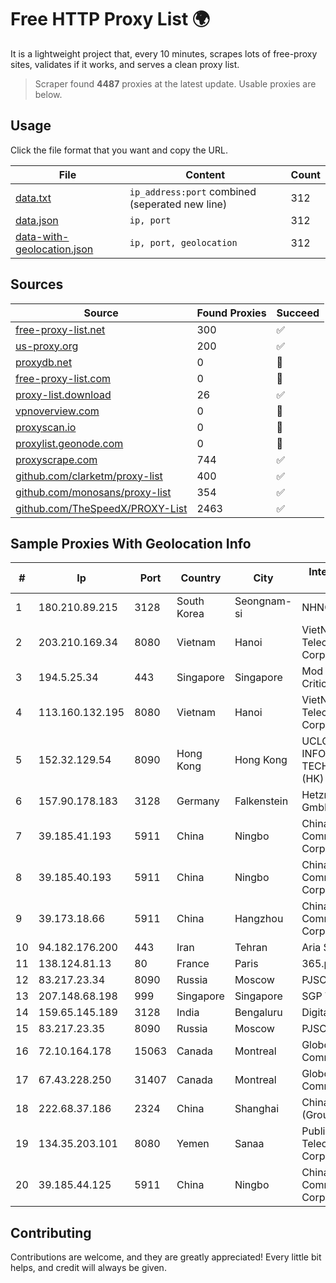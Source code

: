 
# Free HTTP Proxy List 🌍

It is a lightweight project that, every 10 minutes, scrapes lots of free-proxy sites, validates if it works, and serves a clean proxy list.


> Scraper found **4487** proxies at the latest update. Usable proxies are below.

## Usage

Click the file format that you want and copy the URL.


|File|Content|Count|
|----|-------|-----|
|[data.txt](https://raw.githubusercontent.com/themiralay/Proxy-List-World/master/data.txt)|`ip_address:port` combined (seperated new line)|312|
|[data.json](https://raw.githubusercontent.com/themiralay/Proxy-List-World/master/data.json)|`ip, port`|312|
|[data-with-geolocation.json](https://raw.githubusercontent.com/themiralay/Proxy-List-World/master/data-with-geolocation.json)|`ip, port, geolocation`|312|

## Sources

|Source|Found Proxies|Succeed|
|------|-------------|-------|
|[free-proxy-list.net](https://free-proxy-list.net)|300|✅|
|[us-proxy.org](https://www.us-proxy.org)|200|✅|
|[proxydb.net](http://proxydb.net)|0|🚫|
|[free-proxy-list.com](https://free-proxy-list.com/?page=&port=&type%5B%5D=http&type%5B%5D=https&up_time=0&search=Search)|0|🚫|
|[proxy-list.download](https://www.proxy-list.download/HTTP)|26|✅|
|[vpnoverview.com](https://vpnoverview.com/privacy/anonymous-browsing/free-proxy-servers)|0|🚫|
|[proxyscan.io](https://www.proxyscan.io)|0|🚫|
|[proxylist.geonode.com](https://proxylist.geonode.com/api/proxy-list?limit=300&page=1&sort_by=lastChecked&sort_type=desc&protocols=http,https)|0|🚫|
|[proxyscrape.com](https://api.proxyscrape.com/v2/?request=displayproxies&protocol=http&timeout=10000&country=all&ssl=all&anonymity=all)|744|✅|
|[github.com/clarketm/proxy-list](https://raw.githubusercontent.com/clarketm/proxy-list/master/proxy-list-raw.txt)|400|✅|
|[github.com/monosans/proxy-list](https://raw.githubusercontent.com/monosans/proxy-list/main/proxies/http.txt)|354|✅|
|[github.com/TheSpeedX/PROXY-List](https://raw.githubusercontent.com/TheSpeedX/PROXY-List/master/http.txt)|2463|✅|


## Sample Proxies With Geolocation Info

|#|Ip|Port|Country|City|Internet Service Provider|
|-|--|----|-------|----|-------------------------|
|1|180.210.89.215|3128|South Korea|Seongnam-si|NHNCLOUD|
|2|203.210.169.34|8080|Vietnam|Hanoi|VietNam Post and Telecom Corporation|
|3|194.5.25.34|443|Singapore|Singapore|Mod Mission Critical LLC|
|4|113.160.132.195|8080|Vietnam|Hanoi|VietNam Post and Telecom Corporation|
|5|152.32.129.54|8090|Hong Kong|Hong Kong|UCLOUD INFORMATION TECHNOLOGY (HK) LIMITED|
|6|157.90.178.183|3128|Germany|Falkenstein|Hetzner Online GmbH|
|7|39.185.41.193|5911|China|Ningbo|China Mobile Communications Corporation|
|8|39.185.40.193|5911|China|Ningbo|China Mobile Communications Corporation|
|9|39.173.18.66|5911|China|Hangzhou|China Mobile Communications Corporation|
|10|94.182.176.200|443|Iran|Tehran|Aria Shatel PJSC|
|11|138.124.81.13|80|France|Paris|365.partners INC|
|12|83.217.23.34|8090|Russia|Moscow|PJSC Rostelecom|
|13|207.148.68.198|999|Singapore|Singapore|SGP VULTR|
|14|159.65.145.189|3128|India|Bengaluru|DigitalOcean, LLC|
|15|83.217.23.35|8090|Russia|Moscow|PJSC Rostelecom|
|16|72.10.164.178|15063|Canada|Montreal|GloboTech Communications|
|17|67.43.228.250|31407|Canada|Montreal|GloboTech Communications|
|18|222.68.37.186|2324|China|Shanghai|China Telecom (Group)|
|19|134.35.203.101|8080|Yemen|Sanaa|Public Telecommunication Corporation|
|20|39.185.44.125|5911|China|Ningbo|China Mobile Communications Corporation|



## Contributing

Contributions are welcome, and they are greatly appreciated! Every
little bit helps, and credit will always be given.

